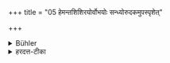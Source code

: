 +++
title = "05 हेमन्तशिशिरयोर्वोभयोः सन्ध्योरुदकमुपस्पृशेत्"

+++

<details><summary>Bühler</summary>

5. Or he may during winter and during the dewy season (November-March) bathe in cold water both morning and evening.
</details>

<details><summary>हरदत्त-टीका</summary>

## सूत्रम्
हेमन्तशिशिरयोर्वोभयोस्सन्ध्योर्वोदकमुपस्पृशेत् ॥ ५ ॥  
### टिप्पनी
उभयोः सन्ध्ययोः सायं प्रातश्च । उदकमुपस्पृशेत् भूमिगतास्वप्सु स्नायात् । उद्धृताभिर्वा शीताभिः ॥ ५ ॥
</details>
